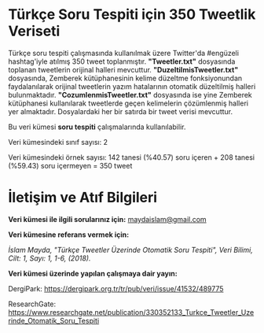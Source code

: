 # Türkçe Soru Tespiti için 350 Tweetlik Veriseti

Türkçe soru tespiti çalışmasında kullanılmak üzere Twitter'da #engüzeli hashtag'iyle atılmış 350 tweet toplanmıştır.  **"Tweetler.txt"** dosyasında toplanan tweetlerin orijinal halleri mevcuttur. **"DuzeltilmisTweetler.txt"** dosyasında, Zemberek kütüphanesinin kelime düzeltme fonksiyonundan faydalanılarak orijinal tweetlerin yazım hatalarının otomatik düzeltilmiş halleri bulunmaktadır. **"CozumlenmisTweetler.txt"** dosyasında ise yine Zemberek kütüphanesi kullanılarak tweetlerde geçen kelimelerin çözümlenmiş halleri yer almaktadır. Dosyalardaki her bir satırda bir tweet verisi mevcuttur.

Bu veri kümesi **soru tespiti** çalışmalarında kullanılabilir.

Veri kümesindeki sınıf sayısı: 2

Veri kümesindeki örnek sayısı: 142 tanesi (%40.57) soru içeren + 208 tanesi (%59.43) soru içermeyen  = 350 tweet

# İletişim ve Atıf Bilgileri

**Veri kümesi ile ilgili sorularınız için:** maydaislam@gmail.com 

**Veri kümesine referans vermek için:**

*İslam Mayda, "Türkçe Tweetler Üzerinde Otomatik Soru Tespiti", Veri Bilimi, Cilt: 1, Sayı: 1, 1-6, (2018).*

**Veri kümesi üzerinde yapılan çalışmaya dair yayın:**

DergiPark: https://dergipark.org.tr/tr/pub/veri/issue/41532/489775

ResearchGate: https://www.researchgate.net/publication/330352133_Turkce_Tweetler_Uzerinde_Otomatik_Soru_Tespiti
